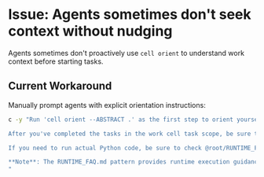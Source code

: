 # Issue: Agents sometimes don't seek context without nudging

Agents sometimes don't proactively use `cell orient` to understand work context before starting tasks.

## Current Workaround

Manually prompt agents with explicit orientation instructions:

```bash
c -y "Run 'cell orient --ABSTRACT .' as the first step to orient yourself and then read CELL.md to resume work on this work cell. Before starting acknowledge everything is clear or ask questions. You can also use 'cell orient --help' to further browse summaries if needed before doing the task to gather more context.

After you've completed the tasks in the work cell task scope, be sure to thoroughly update your own CELL.md and your parent's CELL.md (be mindful of the volume when updating the parent).

If you need to run actual Python code, be sure to check @root/RUNTIME_FAQ.md for environment-specific guidance.

**Note**: The RUNTIME_FAQ.md pattern provides runtime execution guidance that agents may need to reference during work.
"
```

